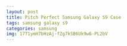 ```yaml
---
layout: post
title: Pitch Perfect Samsung Galaxy S9 Case
tags: samsung galaxy s9
categories: samsung
img: 17T1ymH7bHzAj-fZg7kSB6Uk9w6-PL2bV
---
```


